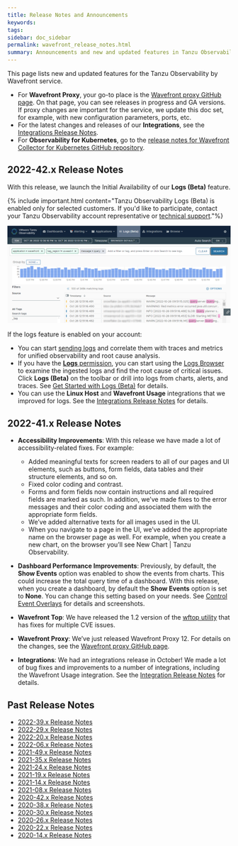 ```yaml
---
title: Release Notes and Announcements
keywords:
tags:
sidebar: doc_sidebar
permalink: wavefront_release_notes.html
summary: Announcements and new and updated features in Tanzu Observability by Wavefront.
---
```


This page lists new and updated features for the Tanzu Observability by Wavefront service.

* For **Wavefront Proxy**, your go-to place is the [Wavefront proxy GitHub page](https://GitHub.com/wavefrontHQ/java/releases). On that page, you can see releases in progress and GA versions. If proxy changes are important for the service, we update this doc set, for example, with new configuration parameters, ports, etc.
* For the latest changes and releases of our **Integrations**, see the [Integrations Release Notes](integrations_new_changed.html).
* For **Observability for Kubernetes**, go to the [release notes for Wavefront Collector for Kubernetes GitHub repository](https://github.com/wavefrontHQ/wavefront-collector-for-kubernetes/releases).

## 2022-42.x Release Notes

With this release, we launch the Initial Availability of our **Logs (Beta)** feature.

{% include important.html content="Tanzu Observability Logs (Beta) is enabled only for selected customers. If you'd like to participate, contact your Tanzu Observability account representative or [technical support](wavefront_support_feedback.html#support)."%}

![The UI of the Logs Browser](images/logs_RNs.png)

If the logs feature is enabled on your account:
* You can start [sending logs](logging_send_logs.html) and correlate them with traces and metrics for unified observability and root cause analysis.
* If you have the [**Logs** permission](permissions_overview.html), you can start using the [Logs Browser](logging_log_browser.html) to examine the ingested logs and find the root cause of critical issues. Click **Logs (Beta)** on the toolbar or drill into logs from charts, alerts, and traces. See [Get Started with Logs (Beta)](logging_overview.html) for details.
* You can use the **Linux Host** and **Wavefront Usage** integrations that we improved for logs. See the [Integrations Release Notes](integrations_new_changed.html#october-2022) for details.

## 2022-41.x Release Notes

* **Accessibility Improvements**: With this release we have made a lot of accessibility-related fixes. For example:
  
	* Added meaningful texts for screen readers to all of our pages and UI elements, such as buttons, form fields, data tables and their structure elements, and so on.
	* Fixed color coding and contrast.
	* Forms and form fields now contain instructions and all required fields are marked as such. In addition, we’ve made fixes to the error messages and their color coding and associated them with the appropriate form fields.
	* We’ve added alternative texts for all images used in the UI.
	* When you navigate to a page in the UI, we’ve added the appropriate name on the browser page as well. For example, when you create a new chart, on the browser you’ll see New Chart &#124; Tanzu Observability.

* **Dashboard Performance Improvements**: Previously, by default, the **Show Events** option was enabled to show the events from charts. This could increase the total query time of a dashboard. With this release, when you create a dashboard, by default the **Show Events** option is set to **None**. You can change this setting based on your needs. See [Control Event Overlays](charts_events_displaying.html#control-event-overlays) for details and screenshots.

* **Wavefront Top**: We have released the 1.2 version of the [wftop utility](https://github.com/wavefrontHQ/wftop) that has fixes for multiple CVE issues.

* **Wavefront Proxy**: We’ve just released Wavefront Proxy 12. For details on the changes, see the [Wavefront proxy GitHub page](https://github.com/wavefrontHQ/wavefront-proxy/releases).

* **Integrations**: We had an integrations release in October! We made a lot of bug fixes and improvements to a number of integrations, including the Wavefront Usage integration. See the [Integration Release Notes](integrations_new_changed.html#october-2022) for details.




## Past Release Notes

- [2022-39.x Release Notes](2022-39.x_release_notes.html)
- [2022-29.x Release Notes](2022-29.x_release_notes.html)
- [2022-20.x Release Notes](2022-20.x_release_notes.html)
- [2022-06.x Release Notes](2022-06.x_release_notes.html)
- [2021-49.x Release Notes](2021.49.x_release_notes.html)
- [2021-35.x Release Notes](2021.35.x_release_notes.html)
- [2021-24.x Release Notes](2021.24.x_release_notes.html)
- [2021-19.x Release Notes](2021.19.x_release_notes.html)
- [2021-14.x Release Notes](2021.14.x_release_notes.html)
- [2021-08.x Release Notes](2021.08.x_release_notes.html)
- [2020-42.x Release Notes](2020.42.x_release_notes.html)
- [2020-38.x Release Notes](2020.38.x_release_notes.html)
- [2020-30.x Release Notes](2020.30.x_release_notes.html)
- [2020-26.x Release Notes](2020.26.x_release_notes.html)
- [2020-22.x Release Notes](2020.22.x_release_notes.html)
- [2020-14.x Release Notes](2020.14.x_release_notes.html)
